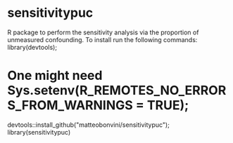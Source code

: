 # sensitivitypuc
R package to perform the sensitivity analysis via the proportion of unmeasured confounding. To install run the following commands:
library(devtools); 
# One might need Sys.setenv(R_REMOTES_NO_ERRORS_FROM_WARNINGS = TRUE);
devtools::install_github("matteobonvini/sensitivitypuc"); 
library(sensitivitypuc)

